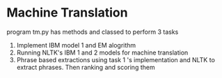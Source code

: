 # Machine Translation

program tm.py has methods and classed to perform 3 tasks
1. Implement IBM model 1 and EM alogrithm
2. Running NLTK's IBM 1 and 2 models for machine translation
3. Phrase based extractions using task 1 's implementation and NLTK to extract phrases. Then ranking and scoring them
